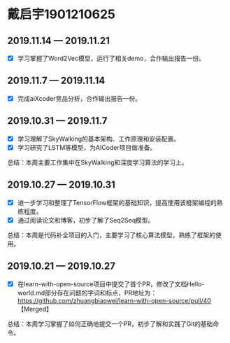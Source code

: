 # 戴启宇1901210625
## 2019.11.14 — 2019.11.21
 - [x] 学习掌握了Word2Vec模型，运行了相关demo，合作输出报告一份。

## 2019.11.7 — 2019.11.14
 - [x] 完成aiXcoder竞品分析，合作输出报告一份。

## 2019.10.31 — 2019.11.7
 - [x] 学习理解了SkyWalking的基本架构、工作原理和安装配置。
 - [x] 学习研究了LSTM等模型，为AICoder项目做准备。
 
总结：本周主要工作集中在SkyWalking和深度学习算法的学习上。

## 2019.10.27 — 2019.10.31
 - [x] 进一步学习和整理了TensorFlow框架的基础知识，提高使用该框架编程的熟练程度。
 - [x] 通过阅读论文和博客，初步了解了Seq2Seq模型。

总结：本周是代码补全项目的入门，主要学习了核心算法模型，熟练了框架的使用。

## 2019.10.21 — 2019.10.27
 - [x] 在learn-with-open-source项目中提交了首个PR，修改了文档Hello-world.md部分存在问题的字词和标点，PR地址为：https://github.com/zhuangbiaowei/learn-with-open-source/pull/40  【Merged】
 
总结：本周学习掌握了如何正确地提交一个PR，初步了解和实践了Git的基础命令。 


